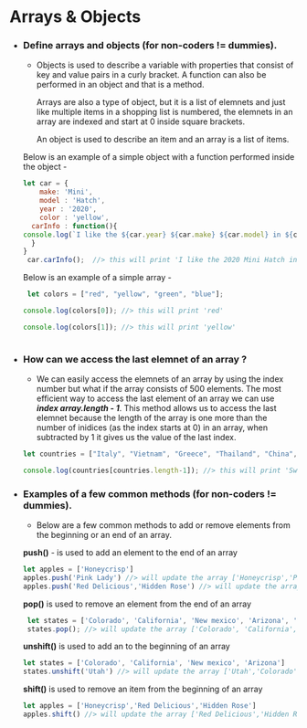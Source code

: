 # Arrays & Objects

* ### Define arrays and objects (for non-coders != dummies).
  
  * Objects is used to describe a variable with properties that consist of key and value pairs in a curly bracket. A function can also be performed in an object and that is a method. 

    Arrays are also a type of object, but it is a list of elemnets and just like multiple items in a shopping list is numbered, the elemnets in an array are indexed and start at 0 inside square brackets.
    
    An object is used to describe an item and an array is a list of items.

   Below is an example of a simple object with a function performed inside the object -
    ```js 
    let car = {
        make: 'Mini',
        model : 'Hatch',
        year : '2020',
        color : 'yellow',
      carInfo : function(){
    console.log(`I like the ${car.year} ${car.make} ${car.model} in ${car.color}!`);
      }
    }
     car.carInfo();  //> this will print 'I like the 2020 Mini Hatch in yellow!' 
    ```
    Below is an example of a simple array - 
    ```js
     let colors = ["red", "yellow", "green", "blue"];
 
    console.log(colors[0]); //> this will print 'red'

    console.log(colors[1]); //> this will print 'yellow'
     
    ```

* ### How can we access the last elemnet of an array ?

  * We can easily access the elemnets of an array by using the index number but what if the array consists of 500 elements. The most efficient way to access the last element of an array we can use **_index array.length - 1_**. This method allows us to access the last elemnet because the length of the array is one more than the number of inidices (as the index starts at 0) in an array, when subtracted by 1 it gives us the value of the last index.
  
  ```js
  let countries = ["Italy", "Vietnam", "Greece", "Thailand", "China", "Switzerland"];

  console.log(countries[countries.length-1]); //> this will print 'Switzerland'

  ```


* ### Examples of a few common methods (for non-coders != dummies).

  * Below are a few common methods to add or remove elements from the beginning or an end of an array.
  
  **push()** - is used to add an element to the end of an array
  ```js
  let apples = ['Honeycrisp']
  apples.push('Pink Lady') //> will update the array ['Honeycrisp','Pink Lady']
  apples.push('Red Delicious','Hidden Rose') //> will update the array ['Honeycrisp','Pink Lady','Red Delicious','Hidden Rose']
  ```
  **pop()** is used to remove an element from the end of an array
  ```js
   let states = ['Colorado', 'California', 'New mexico', 'Arizona', 'Utah', 'Vermont']
   states.pop(); //> will update the array ['Colorado', 'California', 'New mexico', 'Arizona', 'Utah']
  ```
  **unshift()** is used to add an to the beginning of an array
  ```js
  let states = ['Colorado', 'California', 'New mexico', 'Arizona']
  states.unshift('Utah') //> will update the array ['Utah','Colorado','California','New mexico','Arizona' ]
  ``` 
  **shift()** is used to remove an item from the beginning of an array
  ```js
  let apples = ['Honeycrisp','Red Delicious','Hidden Rose']
  apples.shift() //> will update the array ['Red Delicious','Hidden Rose]
  ```


